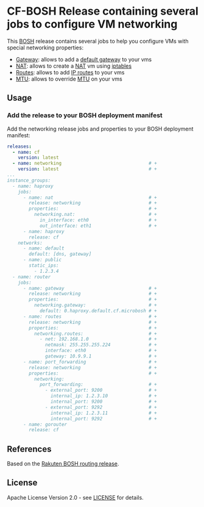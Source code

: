 # CF-BOSH Release containing several jobs to configure VM networking

This [BOSH](http://bosh.io/) release contains several jobs to help you configure VMs with
special networking properties:

* [Gateway](jobs/gateway): allows to add a [default gateway](http://en.wikipedia.org/wiki/Default_gateway) to your vms
* [NAT](jobs/nat): allows to create a [NAT](http://en.wikipedia.org/wiki/Network_address_translation) vm using [iptables](http://en.wikipedia.org/wiki/Iptables)
* [Routes](jobs/routes): allows to add [IP routes](http://en.wikipedia.org/wiki/Routing_table) to your vms
* [MTU](jobs/set_mtu): allows to override [MTU](https://en.wikipedia.org/wiki/Maximum_transmission_unit) on your vms

## Usage

### Add the release to your BOSH deployment manifest

Add the networking release jobs and properties to your BOSH deployment manifest:

```yaml
releases:
  - name: cf
    version: latest
  - name: networking                                # +
    version: latest                                 # +
...
instance_groups:
  - name: haproxy
    jobs:
      - name: nat                                   # +
        release: networking                         # +
        properties:                                 # +
          networking.nat:                           # +
            in_interface: eth0                      # +
            out_interface: eth1                     # +
      - name: haproxy
        release: cf
    networks:
      - name: default
        default: [dns, gateway]
      - name: public
        static_ips:
          - 1.2.3.4
  - name: router
    jobs:
      - name: gateway                               # +
        release: networking                         # +
        properties:                                 # +
          networking.gateway:                       # +
            default: 0.haproxy.default.cf.microbosh # +
      - name: routes                                # +
        release: networking                         # +
        properties:                                 # +
          networking.routes:                        # +
            - net: 192.168.1.0                      # +
              netmask: 255.255.255.224              # +
              interface: eth0                       # +
              gateway: 10.9.9.1                     # +
      - name: port_forwarding                       # +
        release: networking                         # +
        properties:                                 # +
          networking:
            port_forwarding:                        # +
              - external_port: 9200                 # +
                internal_ip: 1.2.3.10               # +
                internal_port: 9200                 # +
              - external_port: 9292                 # +
                internal_ip: 1.2.3.11               # +
                internal_port: 9292                 # +
      - name: gorouter
        release: cf
```

## References

Based on the [Rakuten BOSH routing release](https://github.com/rakutentech/bosh-routing-release).

## License

Apache License Version 2.0 - see [LICENSE](LICENSE) for details.
